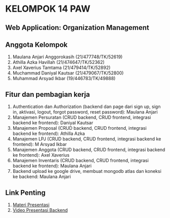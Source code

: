 # KELOMPOK 14 PAW
## Web Application: Organization Management

## Anggota Kelompok
1. Maulana Anjari Anggorokasih (21/477748/TK/52619)
2. Athilla Azka Havillah (21/474647/TK/52362)
3. Axel Xaverius Tamtama (21/479414/TK/52892)
4. Muchammad Daniyal Kautsar (21/479067/TK/52800)
5. Muhammad Arsyad Ikbar (19/446783/TK/49888)

## Fitur dan pembagian kerja
1. Authentication dan Authorization (backend dan page dari sign up, sign in, aktivasi, logout, forgot password, reset password): Maulana Anjari
2. Manajemen Persuratan (CRUD backend, CRUD frontend, integrasi backend ke frontend): Daniyal Kautsar
3. Manajemen Proposal (CRUD backend, CRUD frontend, integrasi backend ke frontend): Athilla Azka
4. Manajemen LPJ (CRUD backend, CRUD frontend, integrasi backend ke frontend): M Arsyad Ikbar
5. Manajemen Anggota (CRUD backend, CRUD frontend, integrasi backend ke frontend): Axel Xaverius
6. Manajemen Inventaris (CRUD backend, CRUD frontend, integrasi backend ke frontend): Maulana Anjari
7. Backend upload ke google drive, membuat mongodb atlas dan koneksi ke backend: Maulana Anjari

## Link Penting
1. [Materi Presentasi](https://docs.google.com/presentation/d/158r2mtnLMvyeWrQhYboaQXjowZlaHC7ZF4SXPaqmgEs/edit?usp=sharing)
2. [Video Presentasi Backend](https://drive.google.com/file/d/1ELj7Nc8wTN4cEm0nA99hqUS34H53S8VV/view?usp=sharing)